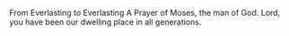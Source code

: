 From Everlasting to Everlasting A Prayer of Moses, the man of God. Lord, you have been our dwelling place in all generations.
